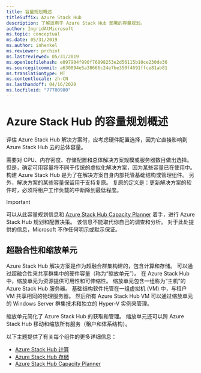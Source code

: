 ```yaml
---
title: 容量规划概述
titleSuffix: Azure Stack Hub
description: 了解适用于 Azure Stack Hub 部署的容量规划。
author: IngridAtMicrosoft
ms.topic: conceptual
ms.date: 05/31/2019
ms.author: inhenkel
ms.reviewer: prchint
ms.lastreviewed: 05/31/2019
ms.openlocfilehash: e097904f990f76898253e2d56115b10ce230de36
ms.sourcegitcommit: a630894e5a38666c24e7be350f4691ffce81ab81
ms.translationtype: MT
ms.contentlocale: zh-CN
ms.lasthandoff: 04/16/2020
ms.locfileid: "77700980"
---
```

# <a name="capacity-planning-for-azure-stack-hub-overview"></a>Azure Stack Hub 的容量规划概述

评估 Azure Stack Hub 解决方案时，应考虑硬件配置选择，因为它直接影响到 Azure Stack Hub 云的总体容量。

需要对 CPU、内存密度、存储配置和总体解决方案规模或服务器数目做出选择。 但是，确定可用容量将不同于传统的虚拟化解决方案，因为某些容量已在使用中。 构建 Azure Stack Hub 是为了在解决方案自身内部托管基础结构或管理组件。 另外，解决方案的某些容量保留用于支持复原。 复原的定义是：更新解决方案的软件时，必须将租户工作负载的中断降到最低程度。

> [!IMPORTANT]
> 可以从此容量规划信息和 [Azure Stack Hub Capacity Planner](https://aka.ms/azstackcapacityplanner) 着手，进行 Azure Stack Hub 规划和配置决策。 该信息不能取代你自己的调查和分析。 对于此处提供的信息，Microsoft 不作任何明示或默示保证。

## <a name="hyperconvergence-and-the-scale-unit"></a>超融合性和缩放单元
Azure Stack Hub 解决方案是作为超融合群集构建的，包含计算和存储。 可以通过超融合性来共享群集中的硬件容量（称为“缩放单元”）。  在 Azure Stack Hub 中，缩放单元为资源提供可用性和可伸缩性。 缩放单元包含一组称为“主机”的 Azure Stack Hub 服务器。  基础结构软件托管在一组虚拟机 (VM) 中，与租户 VM 共享相同的物理服务器。 然后所有 Azure Stack Hub VM 可以通过缩放单元的 Windows Server 群集技术和独立的 Hyper-V 实例来管理。

缩放单元简化了 Azure Stack Hub 的获取和管理。 缩放单元还可以跨 Azure Stack Hub 移动和缩放所有服务（租户和体系结构）。

以下主题提供了有关每个组件的更多详细信息：

- [Azure Stack Hub 计算](azure-stack-capacity-planning-compute.md)
- [Azure Stack Hub 存储](azure-stack-capacity-planning-storage.md)
- [Azure Stack Hub Capacity Planner](azure-stack-capacity-planner.md)
